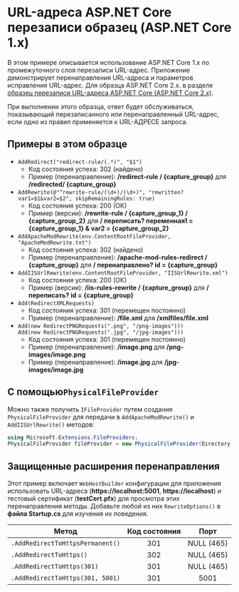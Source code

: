 # <a name="aspnet-core-url-rewriting-sample-aspnet-core-1x"></a>URL-адреса ASP.NET Core перезаписи образец (ASP.NET Core 1.x)

В этом примере описывается использование ASP.NET Core 1.x по промежуточного слоя перезаписи URL-адрес. Приложение демонстрирует перенаправления URL-адреса и параметров исправления URL-адрес. Для образца ASP.NET Core 2.x. в разделе [образец перезаписи URL-адреса ASP.NET Core (ASP.NET Core 2.x)](https://github.com/aspnet/Docs/tree/master/aspnetcore/fundamentals/url-rewriting/samples/2.x).

При выполнении этого образца, ответ будет обслуживаться, показывающий перезаписанного или перенаправленный URL-адрес, если одно из правил применяется к URL-АДРЕСЕ запроса.

## <a name="examples-in-this-sample"></a>Примеры в этом образце

* `AddRedirect("redirect-rule/(.*)", "$1")`
  - Код состояния успеха: 302 (найдено)
  - Пример (перенаправление): **/redirect-rule / {capture_group}** для **/redirected/ {capture_group}**
* `AddRewrite(@"^rewrite-rule/(\d+)/(\d+)", "rewritten?var1=$1&var2=$2", skipRemainingRules: true)`
  - Код состояния успеха: 200 (ОК)
  - Пример (версии): **/rewrite-rule / {capture_group_1} / {capture_group_2}** для **/ переписать? переменная1 = {capture_group_1} & var2 = {capture_group_2}**
* `AddApacheModRewrite(env.ContentRootFileProvider, "ApacheModRewrite.txt")`
  - Код состояния успеха: 302 (найдено)
  - Пример (перенаправление): **/apache-mod-rules-redirect / {capture_group}** для **/ перенаправлено? id = {capture_group}**
* `AddIISUrlRewrite(env.ContentRootFileProvider, "IISUrlRewrite.xml")`
  - Код состояния успеха: 200 (ОК)
  - Пример (версии): **/iis-rules-rewrite / {capture_group}** для **/ переписать? id = {capture_group}**
* `Add(RedirectXMLRequests)`
  - Код состояния успеха: 301 (перемещен постоянно)
  - Пример (перенаправление): **/file.xml** для **/xmlfiles/file.xml**
* `Add(new RedirectPNGRequests(".png", "/png-images")))`<br>`Add(new RedirectPNGRequests(".jpg", "/jpg-images")))`
  - Код состояния успеха: 301 (перемещен постоянно)
  - Пример (перенаправление): **/image.png** для **/png-images/image.png**
  - Пример (перенаправление): **/image.jpg** для **/jpg-images/image.jpg**

## <a name="using-a-physicalfileprovider"></a>С помощью`PhysicalFileProvider`
Можно также получить `IFileProvider` путем создания `PhysicalFileProvider` для передачи в `AddApacheModRewrite()` и `AddIISUrlRewrite()` методов:
```csharp
using Microsoft.Extensions.FileProviders;
PhysicalFileProvider fileProvider = new PhysicalFileProvider(Directory.GetCurrentDirectory());
```
## <a name="secure-redirection-extensions"></a>Защищенные расширения перенаправления
Этот пример включает `WebHostBuilder` конфигурации для приложения использовать URL-адреса (**https://localhost:5001**, **https://localhost**) и тестовый сертификат (**testCert.pfx**) для просмотра этих перенаправления методы. Добавьте любой из них `RewriteOptions()` в **файла Startup.cs** для изучения их поведения.

Метод | Код состояния | Порт
--- | :---: | :---:
`.AddRedirectToHttpsPermanent()` | 301 | NULL (465)
`.AddRedirectToHttps()` | 302 | NULL (465)
`.AddRedirectToHttps(301)` | 301 | NULL (465)
`.AddRedirectToHttps(301, 5001)` | 301 | 5001
